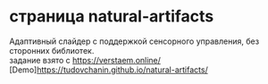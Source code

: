 # страница natural-artifacts  
Адаптивный слайдер  с поддержкой сенсорного управления, без сторонних библиотек.  
задание взято с https://verstaem.online/  
[Demo]https://tudovchanin.github.io/natural-artifacts/
